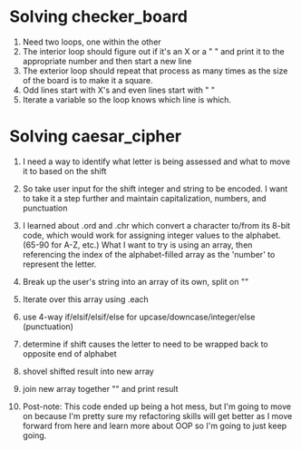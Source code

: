# Solving checker_board
1. Need two loops, one within the other
1. The interior loop should figure out if it's an X or a " " and print it to the appropriate number and then start a new line
1. The exterior loop should repeat that process as many times as the size of the board is to make it a square.
1. Odd lines start with X's and even lines start with " "
1. Iterate a variable so the loop knows which line is which.



# Solving caesar_cipher

1. I need a way to identify what letter is being assessed and what to move it to based on the shift

1. So take user input for the shift integer and string to be encoded. I want to take it a step further and maintain capitalization, numbers, and punctuation

1. I learned about .ord and .chr which convert a character to/from its 8-bit code, which would work for assigning integer values to the alphabet. (65-90 for A-Z, etc.) What I want to try is using an array, then referencing the index of the alphabet-filled array as the 'number' to represent the letter.

1. Break up the user's string into an array of its own, split on ""
  1. Iterate over this array using .each
  1. use 4-way if/elsif/elsif/else for upcase/downcase/integer/else (punctuation)
  1. determine if shift causes the letter to need to be wrapped back to opposite end of alphabet
  1. shovel shifted result into new array
  1. join new array together "" and print result

1. Post-note: This code ended up being a hot mess, but I'm going to move on because I'm pretty sure my refactoring skills will get better as I move forward from here and learn more about OOP so I'm going to just keep going.
